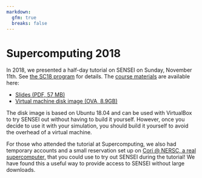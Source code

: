 ```yaml
---
markdown:
  gfm: true
  breaks: false
---
```

# Supercomputing 2018

In 2018, we presented a half-day tutorial on SENSEI on Sunday, November 11th.
See [the SC18 program](https://sc18.supercomputing.org/presentation/?id=tut142&sess=sess255) for details.
The [course materials](https://data.kitware.com/#collection/5a007cb58d777f31ac64ddfd/folder/5aeb10e78d777f068579708a)
are available here:

+ [Slides (PDF, 57 MB)](https://data.kitware.com/api/v1/item/5be3d6698d777f217990fc61/download)
+ [Virtual machine disk image (OVA, 8.9GB)](https://data.kitware.com/api/v1/item/5be656368d777f21799ee5a4/download)

The disk image is based on Ubuntu 18.04 and can be used with VirtualBox to try SENSEI out
without having to build it yourself.
However, once you decide to use it with your simulation,
you should build it yourself to avoid the overhead of a virtual machine.

For those who attended the tutorial at Supercomputing,
we also had temporary accounts and a small reservation set up on
[Cori @ NERSC, a real supercomputer,](https://www.nersc.gov/users/computational-systems/cori/)
that you could use to try out SENSEI during the tutorial!
We have found this a useful way to provide access to SENSEI
without large downloads.
